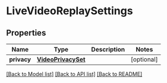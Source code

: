 # LiveVideoReplaySettings

## Properties
Name | Type | Description | Notes
------------ | ------------- | ------------- | -------------
**privacy** | [**VideoPrivacySet**](VideoPrivacySet.md) |  | [optional] 

[[Back to Model list]](../README.md#documentation-for-models) [[Back to API list]](../README.md#documentation-for-api-endpoints) [[Back to README]](../README.md)


